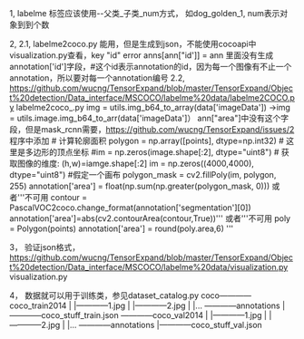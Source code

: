 1, labelme
  标签应该使用--父类_子类_num方式， 如dog_golden_1, num表示对象到到个数

2, 
  2.1, labelme2coco.py
  能用，但是生成到json，不能使用cocoapi中visualization.py查看，key "id" error anns[ann["id']] = ann
  里面没有生成annotation['id']字段，#这个id表示annotation的id，因为每一个图像有不止一个annotation，所以要对每一个annotation编号
  2.2, https://github.com/wucng/TensorExpand/blob/master/TensorExpand/Object%20detection/Data_interface/MSCOCO/labelme%20data/labelme2COCO.py
    labelme2coco_.py
      img = utils.img_b64_to_array(data['imageData'])
      ->img = utils.image.img_b64_to_arr(data['imageData']）
      ann["area"]中没有这个字段，但是mask_rcnn需要，https://github.com/wucng/TensorExpand/issues/2
      程序中添加 # 计算轮廓面积
      polygon = np.array([points], dtype=np.int32)  # 这里是多边形的顶点坐标
      #im = np.zeros(image.shape[:2], dtype="uint8")  # 获取图像的维度: (h,w)=iamge.shape[:2]
      im = np.zeros((4000,4000), dtype="uint8") #假定一个画布
      polygon_mask = cv2.fillPoly(im, polygon, 255)
      annotation['area'] = float(np.sum(np.greater(polygon_mask, 0)))
      或者'''不可用
      contour = PascalVOC2coco.change_format(annotation['segmentation'][0])
      annotation['area']=abs(cv2.contourArea(contour,True))'''
      或者'''不可用
      poly = Polygon(points)
      annotation['area'] = round(poly.area,6)
      '''
        
3， 
  验证json格式，https://github.com/wucng/TensorExpand/blob/master/TensorExpand/Object%20detection/Data_interface/MSCOCO/labelme%20data/visualization.py
  visualization.py
    
4， 数据就可以用于训练类，参见dataset_catalog.py
coco————coco_train2014
    |             |————1.jpg
    |             |————2.jpg
    |             |...
    ————annotations
                  |————coco_stuff_train.json
    ————coco_val2014
    |             |————1.jpg
    |             |————2.jpg
    |             |...
    ————annotations
                  |————coco_stuff_val.json
